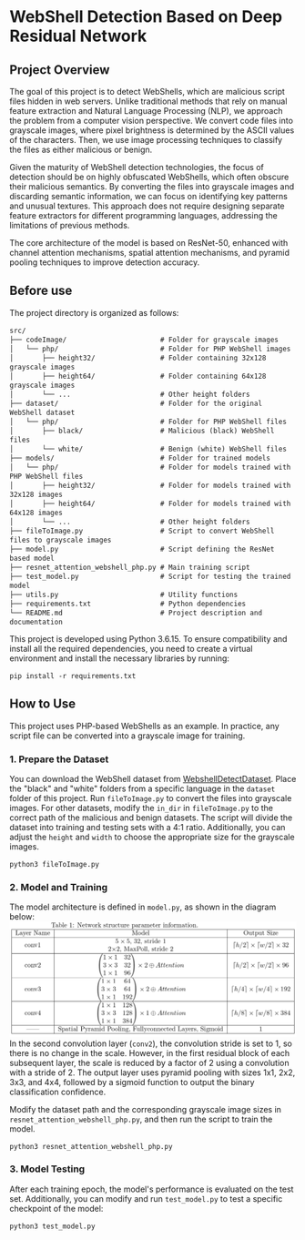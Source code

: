# WebShell Detection Based on Deep Residual Network

## Project Overview

The goal of this project is to detect WebShells, which are malicious script files hidden in web servers. 
Unlike traditional methods that rely on manual feature extraction and Natural Language Processing (NLP), we approach the problem from a computer vision perspective. 
We convert code files into grayscale images, where pixel brightness is determined by the ASCII values of the characters. 
Then, we use image processing techniques to classify the files as either malicious or benign.

Given the maturity of WebShell detection technologies, the focus of detection should be on highly obfuscated WebShells, which often obscure their malicious semantics. 
By converting the files into grayscale images and discarding semantic information, we can focus on identifying key patterns and unusual textures. 
This approach does not require designing separate feature extractors for different programming languages, addressing the limitations of previous methods.

The core architecture of the model is based on ResNet-50, enhanced with channel attention mechanisms, spatial attention mechanisms, and pyramid pooling techniques to improve detection accuracy.


## Before use
The project directory is organized as follows:
```
src/
├── codeImage/                       # Folder for grayscale images
│   └── php/                         # Folder for PHP WebShell images
│       ├── height32/                # Folder containing 32x128 grayscale images
│       ├── height64/                # Folder containing 64x128 grayscale images
│       └── ...                      # Other height folders
├── dataset/                         # Folder for the original WebShell dataset
│   └── php/                         # Folder for PHP WebShell files
│       ├── black/                   # Malicious (black) WebShell files
│       └── white/                   # Benign (white) WebShell files
├── models/                          # Folder for trained models
│   └── php/                         # Folder for models trained with PHP WebShell files
│       ├── height32/                # Folder for models trained with 32x128 images
│       ├── height64/                # Folder for models trained with 64x128 images
│       └── ...                      # Other height folders
├── fileToImage.py                   # Script to convert WebShell files to grayscale images
├── model.py                         # Script defining the ResNet based model
├── resnet_attention_webshell_php.py # Main training script
├── test_model.py                    # Script for testing the trained model
├── utils.py                         # Utility functions
├── requirements.txt                 # Python dependencies
└── README.md                        # Project description and documentation
```

This project is developed using Python 3.6.15. 
To ensure compatibility and install all the required dependencies, you need to create a virtual environment and install the necessary libraries by running:
```
pip install -r requirements.txt
```

## How to Use

This project uses PHP-based WebShells as an example. 
In practice, any script file can be converted into a grayscale image for training. 

### 1. Prepare the Dataset

You can download the WebShell dataset from [WebshellDetectDataset](https://github.com/HzieeC/WebshellDetectDataset). 
Place the "black" and "white" folders from a specific language in the `dataset` folder of this project. Run `fileToImage.py` to convert the files into grayscale images. For other datasets, modify the `in_dir` in `fileToImage.py` to the correct path of the malicious and benign datasets. The script will divide the dataset into training and testing sets with a 4:1 ratio. 
Additionally, you can adjust the `height` and `width` to choose the appropriate size for the grayscale images.

```
python3 fileToImage.py
```

### 2. Model and Training
The model architecture is defined in `model.py`, as shown in the diagram below:
![Model Architecture](model.png)
In the second convolution layer (`conv2`), the convolution stride is set to 1, so there is no change in the scale. 
However, in the first residual block of each subsequent layer, the scale is reduced by a factor of 2 using a convolution with a stride of 2. 
The output layer uses pyramid pooling with sizes 1x1, 2x2, 3x3, and 4x4, followed by a sigmoid function to output the binary classification confidence.

Modify the dataset path and the corresponding grayscale image sizes in `resnet_attention_webshell_php.py`, and then run the script to train the model.

```
python3 resnet_attention_webshell_php.py
```

### 3. Model Testing
After each training epoch, the model's performance is evaluated on the test set. 
Additionally, you can modify and run `test_model.py` to test a specific checkpoint of the model:

```
python3 test_model.py
```

